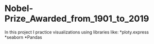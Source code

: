 # Nobel-Prize_Awarded_from_1901_to_2019
In this project I practice visualizations using libraries like:
  *ploty.express
  *seaborn
  *Pandas
